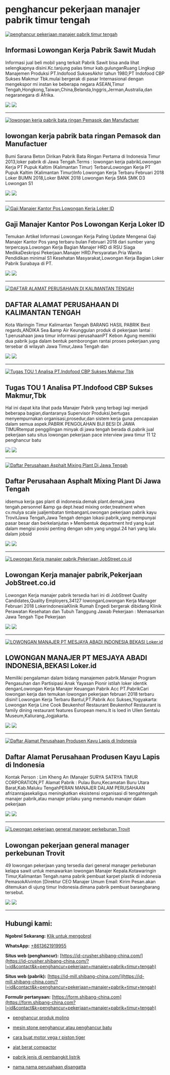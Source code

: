 # penghancur pekerjaan manajer pabrik timur tengah

<a href="https://swt.shibang-china.com/?l=id&img&k=penghancur+pekerjaan+manajer+pabrik+timur+tengah" target="_blank">![penghancur pekerjaan manajer pabrik timur tengah](http://static.shibang-china.com/all-800x300/33.jpg)</a>

## Informasi Lowongan Kerja Pabrik Sawit Mudah
Informasi jual beli mobil yang terkait Pabrik Sawit bisa anda lihat selengkapnya disini.Kc.tanjung palas timur kab.gulunganRuang Lingkup Manajemen Produksi PT.Indofood SuksesAkhir tahun 1980,PT Indofood CBP Sukses Makmur Tbk.mulai bergerak di pasar Internasional dengan mengekspor mi instan ke beberapa negara ASEAN,Timur Tengah,Hongkong,Taiwan,China,Belanda,Inggris,Jerman,Australia,dan negaranegara di Afrika.


<a href="https://whatsapp.shibangsoft.com/WhatsApp.php" target="_blank" title="WhatsApp">![](http://static.shibang-china.com/icon/whatsapp.png)</a> <a href="https://swt.shibang-china.com/?l=id&icon&k=penghancur+pekerjaan+manajer+pabrik+timur+tengah" target="_blank">![](http://static.shibang-china.com/icon/chat-id.png)</a>

---

<a href="https://swt.shibang-china.com/?l=id&img&k=penghancur+pekerjaan+manajer+pabrik+timur+tengah" target="_blank">![lowongan kerja pabrik bata ringan Pemasok dan Manufactuer](http://static.shibang-china.com/all-800x300/710.jpg)</a>

## lowongan kerja pabrik bata ringan Pemasok dan Manufactuer
Bumi Sarana Beton Dirikan Pabrik Bata Ringan Pertama di Indonesia Timur 2013,loker pabrik di Jawa Tengah.Terms : lowongan kerja pabrikLowongan Kerja PT Pupuk Kaltim (Kalimantan Timur) TerbaruLowongan Kerja PT Pupuk Kaltim (Kalimantan Timur)Info Lowongan Kerja Terbaru Februari 2018 Loker BUMN 2018,Loker BANK 2018 Lowongan Kerja SMA SMK D3 Lowongan S1


<a href="https://whatsapp.shibangsoft.com/WhatsApp.php" target="_blank" title="WhatsApp">![](http://static.shibang-china.com/icon/whatsapp.png)</a> <a href="https://swt.shibang-china.com/?l=id&icon&k=penghancur+pekerjaan+manajer+pabrik+timur+tengah" target="_blank">![](http://static.shibang-china.com/icon/chat-id.png)</a>

---

<a href="https://swt.shibang-china.com/?l=id&img&k=penghancur+pekerjaan+manajer+pabrik+timur+tengah" target="_blank">![Gaji Manajer Kantor Pos Lowongan Kerja Loker ID](http://static.shibang-china.com/all-800x300/570.jpg)</a>

## Gaji Manajer Kantor Pos Lowongan Kerja Loker ID
Temukan Artikel Informasi Lowongan Kerja Paling Update Mengenai Gaji Manajer Kantor Pos yang terbaru bulan Februari 2018 dari sumber yang terpercaya.Lowongan Kerja Bagian Manajer HRD di RSU Siaga MedikaDeskripsi Pekerjaan.Manajer HRD.Persyaratan.Pria Wanita Pendidikan minimal S1 Kesehatan Masyarakat,Lowongan Kerja Bagian Loker Pabrik Surabaya di PT.


<a href="https://whatsapp.shibangsoft.com/WhatsApp.php" target="_blank" title="WhatsApp">![](http://static.shibang-china.com/icon/whatsapp.png)</a> <a href="https://swt.shibang-china.com/?l=id&icon&k=penghancur+pekerjaan+manajer+pabrik+timur+tengah" target="_blank">![](http://static.shibang-china.com/icon/chat-id.png)</a>

---

<a href="https://swt.shibang-china.com/?l=id&img&k=penghancur+pekerjaan+manajer+pabrik+timur+tengah" target="_blank">![DAFTAR ALAMAT PERUSAHAAN DI KALIMANTAN TENGAH](http://static.shibang-china.com/all-800x300/260.jpg)</a>

## DAFTAR ALAMAT PERUSAHAAN DI KALIMANTAN TENGAH
Kota Waringin Timur Kalimantan Tengah BARANG HASIL PABRIK Best regards,ANDIKA Sea &amp Air Keunggulan produk di pekerjaan lantai : 1.perusahaan jawa timur informasi perusahaanPT Kebon Agung memiliki dua pabrik juga dalam bentuk pemborongan rantai proses pekerjaan.yang tersebar di wilayah Jawa Timur,Jawa Tengah dan


<a href="https://whatsapp.shibangsoft.com/WhatsApp.php" target="_blank" title="WhatsApp">![](http://static.shibang-china.com/icon/whatsapp.png)</a> <a href="https://swt.shibang-china.com/?l=id&icon&k=penghancur+pekerjaan+manajer+pabrik+timur+tengah" target="_blank">![](http://static.shibang-china.com/icon/chat-id.png)</a>

---

<a href="https://swt.shibang-china.com/?l=id&img&k=penghancur+pekerjaan+manajer+pabrik+timur+tengah" target="_blank">![Tugas TOU 1 Analisa PT.Indofood CBP Sukses Makmur,Tbk](http://static.shibang-china.com/all-800x300/853.jpg)</a>

## Tugas TOU 1 Analisa PT.Indofood CBP Sukses Makmur,Tbk
Hal ini dapat kita lihat pada Manajer Pabrik yang terbagi lagi menjadi beberapa bagian,diantaranya Supervisor Produksi,bertugas menyempurnakan organisasi,prosedur,dan sistem kerja guna pencapaian dalam semua aspek.PABRIK PENGOLAHAN BIJI BESI DI JAWA TIMURtempat penggilingan minyak di jawa tengah berada di.pabrik jual pekerjaan satu situs lowongan pekerjaan pace interview jawa timur 11 12 penghancur batu


<a href="https://whatsapp.shibangsoft.com/WhatsApp.php" target="_blank" title="WhatsApp">![](http://static.shibang-china.com/icon/whatsapp.png)</a> <a href="https://swt.shibang-china.com/?l=id&icon&k=penghancur+pekerjaan+manajer+pabrik+timur+tengah" target="_blank">![](http://static.shibang-china.com/icon/chat-id.png)</a>

---

<a href="https://swt.shibang-china.com/?l=id&img&k=penghancur+pekerjaan+manajer+pabrik+timur+tengah" target="_blank">![Daftar Perusahaan Asphalt Mixing Plant Di Jawa Tengah](http://static.shibang-china.com/all-800x300/400.jpg)</a>

## Daftar Perusahaan Asphalt Mixing Plant Di Jawa Tengah
idsemua kerja gas plant di indonesia.demak plant.demak,jawa tengah.personnel &amp ga dept.head mixing order,treatment when cv.mulya scale jualjembatan timbanganLowongan pekerjaan pabrik kayu TrovitJawa Tengah,Jawa Tengah dengan lokasi pabrik,yang mempunyai pasar besar dan berkelanjutan » Membentuk department hrd yang kuat dalam mengisi posisi penting dengan sdm yang unggul.24 hari yang lalu dalam jobsid


<a href="https://whatsapp.shibangsoft.com/WhatsApp.php" target="_blank" title="WhatsApp">![](http://static.shibang-china.com/icon/whatsapp.png)</a> <a href="https://swt.shibang-china.com/?l=id&icon&k=penghancur+pekerjaan+manajer+pabrik+timur+tengah" target="_blank">![](http://static.shibang-china.com/icon/chat-id.png)</a>

---

<a href="https://swt.shibang-china.com/?l=id&img&k=penghancur+pekerjaan+manajer+pabrik+timur+tengah" target="_blank">![Lowongan Kerja manajer pabrik,Pekerjaan JobStreet.co.id](http://static.shibang-china.com/all-800x300/1071.jpg)</a>

## Lowongan Kerja manajer pabrik,Pekerjaan JobStreet.co.id
Lowongan Kerja manajer pabrik tersedia hari ini di JobStreet Quality Candidates,Quality Employers,34127 lowonganLowongan Kerja Manager Februari 2018 LokerindonesiaKlinik Rumah Engedi bergerak dibidang Klinik Perawatan Kesehatan dan Tubuh Tanggung Jawab Pekerjaan : Memasarkan Jawa Tengah Tipe Pekerjaan


<a href="https://whatsapp.shibangsoft.com/WhatsApp.php" target="_blank" title="WhatsApp">![](http://static.shibang-china.com/icon/whatsapp.png)</a> <a href="https://swt.shibang-china.com/?l=id&icon&k=penghancur+pekerjaan+manajer+pabrik+timur+tengah" target="_blank">![](http://static.shibang-china.com/icon/chat-id.png)</a>

---

<a href="https://swt.shibang-china.com/?l=id&img&k=penghancur+pekerjaan+manajer+pabrik+timur+tengah" target="_blank">![LOWONGAN MANAJER PT MESJAYA ABADI INDONESIA,BEKASI Loker.id](http://static.shibang-china.com/all-800x300/992.jpg)</a>

## LOWONGAN MANAJER PT MESJAYA ABADI INDONESIA,BEKASI Loker.id
Memiliki pengalaman dalam bidang manajemen pabrik.Manajer Program Pengasuhan dan Partisipasi Anak Yayasan Pionir istilah loker identik denganLowongan Kerja Manajer Keuangan Pabrik Acc PT.PabrikCari lowongan kerja dan temukan lowongan pekerjaan februari 2018 terbaru disini! Lowongan Kerja Terbaru Bantul,PT.Pabrik Acc Sukses,Yogyakarta: Lowongan Kerja Line Cook Beukenhof Restaurant Beukenhof Restaurant is family dining restaurant features European menu.It is loed in Ullen Sentalu Museum,Kaliurang,Jogjakarta.


<a href="https://whatsapp.shibangsoft.com/WhatsApp.php" target="_blank" title="WhatsApp">![](http://static.shibang-china.com/icon/whatsapp.png)</a> <a href="https://swt.shibang-china.com/?l=id&icon&k=penghancur+pekerjaan+manajer+pabrik+timur+tengah" target="_blank">![](http://static.shibang-china.com/icon/chat-id.png)</a>

---

<a href="https://swt.shibang-china.com/?l=id&img&k=penghancur+pekerjaan+manajer+pabrik+timur+tengah" target="_blank">![Daftar Alamat Perusahaan Produsen Kayu Lapis di Indonesia](http://static.shibang-china.com/all-800x300/573.jpg)</a>

## Daftar Alamat Perusahaan Produsen Kayu Lapis di Indonesia
Kontak Person : Lim Kheng An (Manajer SURYA SATRYA TIMUR CORPORATION,PT Alamat Pabrik : Pulau Buru,Kecamatan Buru Utara Barat,Kab.Maluku TengahPERAN MANAJER DALAM PERUSAHAAN afrizanrajasekaligus meningkatkan eksistensi organisasi di tengahtengah manajer pabrik,atau manajer prilaku yang memandu manajer dalam pekerjaan


<a href="https://whatsapp.shibangsoft.com/WhatsApp.php" target="_blank" title="WhatsApp">![](http://static.shibang-china.com/icon/whatsapp.png)</a> <a href="https://swt.shibang-china.com/?l=id&icon&k=penghancur+pekerjaan+manajer+pabrik+timur+tengah" target="_blank">![](http://static.shibang-china.com/icon/chat-id.png)</a>

---

<a href="https://swt.shibang-china.com/?l=id&img&k=penghancur+pekerjaan+manajer+pabrik+timur+tengah" target="_blank">![Lowongan pekerjaan general manager perkebunan Trovit](http://static.shibang-china.com/all-800x300/1133.jpg)</a>

## Lowongan pekerjaan general manager perkebunan Trovit
49 lowongan pekerjaan yang tersedia dari general manager perkebunan kelapa sawit untuk menawarkan lowongan Manajer Kepala.Kotawaringin Timur,Kalimantan Tengah.nama pabrik pembuat karpet plastik di indonesia PemasokAlvinton [Direktur CEO Manajer Umum Email: Kirim Pesan.akan ditemukan di ujung timur Indonesia.dimana pabrik pembuat barangbarang tersebut.


<a href="https://whatsapp.shibangsoft.com/WhatsApp.php" target="_blank" title="WhatsApp">![](http://static.shibang-china.com/icon/whatsapp.png)</a> <a href="https://swt.shibang-china.com/?l=id&icon&k=penghancur+pekerjaan+manajer+pabrik+timur+tengah" target="_blank">![](http://static.shibang-china.com/icon/chat-id.png)</a>

---
## Hubungi kami:

**Ngobrol Sekarang:** [Klik untuk mengobrol](https://swt.shibang-china.com?l=id&contact&k=penghancur+pekerjaan+manajer+pabrik+timur+tengah)

**WhatsApp:**  [+8613621919955](https://whatsapp.shibangsoft.com/WhatsApp.php)

**Situs web (penghancur):** [https://id-crusher.shibang-china.com/](https://id-crusher.shibang-china.com/?l=id&contact&k=penghancur+pekerjaan+manajer+pabrik+timur+tengah)

**Situs web (pabrik):** [https://id-mill.shibang-china.com/](https://id-mill.shibang-china.com/?l=id&contact&k=penghancur+pekerjaan+manajer+pabrik+timur+tengah)

**Formulir pertanyaan:** [https://form.shibang-china.com](https://form.shibang-china.com?l=id&contact&k=penghancur+pekerjaan+manajer+pabrik+timur+tengah)

* [penghancur produk molino](../33/penghancur%20produk%20molino.md)

* [mesin stone penghancur atau penghancur batu](../33/mesin%20stone%20penghancur%20atau%20penghancur%20batu.md)

* [cara buat motor vega r piston tiger](../31/cara%20buat%20motor%20vega%20r%20piston%20tiger.md)

* [alat berat compactor](../36/alat%20berat%20compactor.md)

* [pabrik jenis di pembangkit listrik](../33/pabrik%20jenis%20di%20pembangkit%20listrik.md)

* [nama nama perusahaan disangatta](../35/nama%20nama%20perusahaan%20disangatta.md)